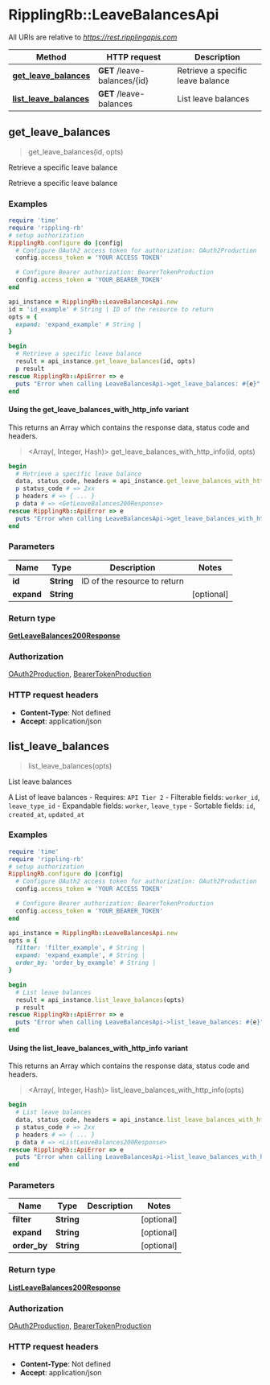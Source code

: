# RipplingRb::LeaveBalancesApi

All URIs are relative to *https://rest.ripplingapis.com*

| Method | HTTP request | Description |
| ------ | ------------ | ----------- |
| [**get_leave_balances**](LeaveBalancesApi.md#get_leave_balances) | **GET** /leave-balances/{id} | Retrieve a specific leave balance |
| [**list_leave_balances**](LeaveBalancesApi.md#list_leave_balances) | **GET** /leave-balances | List leave balances |


## get_leave_balances

> <GetLeaveBalances200Response> get_leave_balances(id, opts)

Retrieve a specific leave balance

Retrieve a specific leave balance

### Examples

```ruby
require 'time'
require 'rippling-rb'
# setup authorization
RipplingRb.configure do |config|
  # Configure OAuth2 access token for authorization: OAuth2Production
  config.access_token = 'YOUR ACCESS TOKEN'

  # Configure Bearer authorization: BearerTokenProduction
  config.access_token = 'YOUR_BEARER_TOKEN'
end

api_instance = RipplingRb::LeaveBalancesApi.new
id = 'id_example' # String | ID of the resource to return
opts = {
  expand: 'expand_example' # String | 
}

begin
  # Retrieve a specific leave balance
  result = api_instance.get_leave_balances(id, opts)
  p result
rescue RipplingRb::ApiError => e
  puts "Error when calling LeaveBalancesApi->get_leave_balances: #{e}"
end
```

#### Using the get_leave_balances_with_http_info variant

This returns an Array which contains the response data, status code and headers.

> <Array(<GetLeaveBalances200Response>, Integer, Hash)> get_leave_balances_with_http_info(id, opts)

```ruby
begin
  # Retrieve a specific leave balance
  data, status_code, headers = api_instance.get_leave_balances_with_http_info(id, opts)
  p status_code # => 2xx
  p headers # => { ... }
  p data # => <GetLeaveBalances200Response>
rescue RipplingRb::ApiError => e
  puts "Error when calling LeaveBalancesApi->get_leave_balances_with_http_info: #{e}"
end
```

### Parameters

| Name | Type | Description | Notes |
| ---- | ---- | ----------- | ----- |
| **id** | **String** | ID of the resource to return |  |
| **expand** | **String** |  | [optional] |

### Return type

[**GetLeaveBalances200Response**](GetLeaveBalances200Response.md)

### Authorization

[OAuth2Production](../README.md#OAuth2Production), [BearerTokenProduction](../README.md#BearerTokenProduction)

### HTTP request headers

- **Content-Type**: Not defined
- **Accept**: application/json


## list_leave_balances

> <ListLeaveBalances200Response> list_leave_balances(opts)

List leave balances

A List of leave balances  - Requires: `API Tier 2`  - Filterable fields: `worker_id`, `leave_type_id`  - Expandable fields: `worker`, `leave_type`  - Sortable fields: `id`, `created_at`, `updated_at`

### Examples

```ruby
require 'time'
require 'rippling-rb'
# setup authorization
RipplingRb.configure do |config|
  # Configure OAuth2 access token for authorization: OAuth2Production
  config.access_token = 'YOUR ACCESS TOKEN'

  # Configure Bearer authorization: BearerTokenProduction
  config.access_token = 'YOUR_BEARER_TOKEN'
end

api_instance = RipplingRb::LeaveBalancesApi.new
opts = {
  filter: 'filter_example', # String | 
  expand: 'expand_example', # String | 
  order_by: 'order_by_example' # String | 
}

begin
  # List leave balances
  result = api_instance.list_leave_balances(opts)
  p result
rescue RipplingRb::ApiError => e
  puts "Error when calling LeaveBalancesApi->list_leave_balances: #{e}"
end
```

#### Using the list_leave_balances_with_http_info variant

This returns an Array which contains the response data, status code and headers.

> <Array(<ListLeaveBalances200Response>, Integer, Hash)> list_leave_balances_with_http_info(opts)

```ruby
begin
  # List leave balances
  data, status_code, headers = api_instance.list_leave_balances_with_http_info(opts)
  p status_code # => 2xx
  p headers # => { ... }
  p data # => <ListLeaveBalances200Response>
rescue RipplingRb::ApiError => e
  puts "Error when calling LeaveBalancesApi->list_leave_balances_with_http_info: #{e}"
end
```

### Parameters

| Name | Type | Description | Notes |
| ---- | ---- | ----------- | ----- |
| **filter** | **String** |  | [optional] |
| **expand** | **String** |  | [optional] |
| **order_by** | **String** |  | [optional] |

### Return type

[**ListLeaveBalances200Response**](ListLeaveBalances200Response.md)

### Authorization

[OAuth2Production](../README.md#OAuth2Production), [BearerTokenProduction](../README.md#BearerTokenProduction)

### HTTP request headers

- **Content-Type**: Not defined
- **Accept**: application/json

